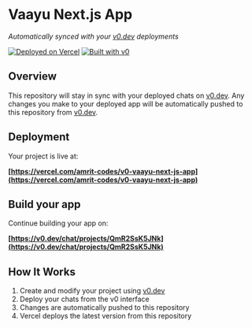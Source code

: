 # Vaayu Next.js App

*Automatically synced with your [v0.dev](https://v0.dev) deployments*

[![Deployed on Vercel](https://img.shields.io/badge/Deployed%20on-Vercel-black?style=for-the-badge&logo=vercel)](https://vercel.com/amrit-codes/v0-vaayu-next-js-app)
[![Built with v0](https://img.shields.io/badge/Built%20with-v0.dev-black?style=for-the-badge)](https://v0.dev/chat/projects/QmR2SsK5JNk)

## Overview

This repository will stay in sync with your deployed chats on [v0.dev](https://v0.dev).
Any changes you make to your deployed app will be automatically pushed to this repository from [v0.dev](https://v0.dev).

## Deployment

Your project is live at:

**[https://vercel.com/amrit-codes/v0-vaayu-next-js-app](https://vercel.com/amrit-codes/v0-vaayu-next-js-app)**

## Build your app

Continue building your app on:

**[https://v0.dev/chat/projects/QmR2SsK5JNk](https://v0.dev/chat/projects/QmR2SsK5JNk)**

## How It Works

1. Create and modify your project using [v0.dev](https://v0.dev)
2. Deploy your chats from the v0 interface
3. Changes are automatically pushed to this repository
4. Vercel deploys the latest version from this repository